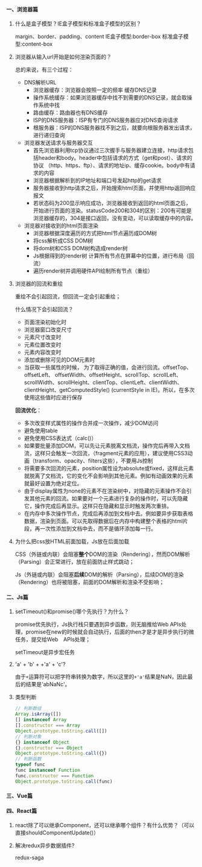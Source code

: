 #### 一、浏览器篇

1. 什么是盒子模型？IE盒子模型和标准盒子模型的区别？

   margin、border、padding、content
   IE盒子模型:border-box
   标准盒子模型:content-box

2. 浏览器从输入url开始是如何渲染页面的？

   总的来说，有三个过程：

   - DNS解析URL
     - 浏览器缓存：浏览器会按照一定的频率 缓存DNS记录
     - 操作系统缓存：如果浏览器缓存中找不到需要的DNS记录，就会取操作系统中找
     - 路由缓存：路由器也有DNS缓存
     - ISP的DNS服务器：ISP有专门的DNS服务器应对DNS查询请求
     - 根服务器：ISP的DNS服务器找不到之后，就要向根服务器发出请求，进行递归查询
   - 浏览器发送请求与服务器交互
     - 首先浏览器利用tcp协议通过三次握手与服务器建立连接，http请求包括header和body。header中包括请求的方式（get和post）、请求的协议 （http、https、ftp）、请求的地址ip、缓存cookie。body中有请求的内容
     - 浏览器根据解析到的IP地址和端口号发起http的get请求
     - 服务器接收到http请求之后，开始搜索html页面，并使用http返回响应报文
     - 若状态码为200显示响应成功，浏览器接收到返回的html页面之后，开始进行页面的渲染。statusCode200和304的区别：200有可能是浏览器缓存的，304是接口返回，没有变动，可以读取缓存中的内容。
   - 浏览器对接收到的html页面渲染
     - 浏览器根据深度遍历的方式把html节点遍历成DOM树
     - 将css解析成CSS DOM树
     - 将dom树和CSS DOM树构造成render树
     - Js根据得到的render树 计算所有节点在屏幕中的位置，进行布局（回流）
     - 遍历render树并调用硬件API绘制所有节点（重绘）

   

3. 浏览器的回流和重绘

   重绘不会引起回流，但回流一定会引起重绘；

   什么情况下会引起回流？

   - 页面渲染初始化时
   - 浏览器窗口改变尺寸
   - 元素尺寸改变时
   - 元素位置改变时
   - 元素内容改变时
   - 添加或删除可见的DOM元素时
   - 当获取一些属性的时候， 为了取得正确的值，会进行回流。offsetTop、offsetLeft、 offsetWidth、offsetHeight、scrollTop、scrollLeft、scrollWidth、scrollHeight、clientTop、clientLeft、clientWidth、clientHeight、getComputedStyle() (currentStyle in IE)。所以，在多次使用这些值时应进行保存

   **回流优化**：

   - 多次改变样式属性的操作合并成一次操作，减少DOM访问
   - 避免使用table
   - 避免使用CSS表达式（calc()）
   - 如果要批量添加DOM，可以先让元素脱离文档流，操作完后再带入文档流，这样只会触发一次回流，（fragment元素的应用），建议使用CSS3动画（transform、opacity、filters这些），不要用Js控制
   - 将需要多次回流的元素，position属性设为absolute或fixed，这样此元素就脱离了文档流，它的变化不会影响到其他元素。例如有动画效果的元素就最好设置为绝对定位。
   - 由于display属性为none的元素不在渲染树中，对隐藏的元素操作不会引发其他元素的回流。如果要对一个元素进行复杂的操作时，可以先隐藏它，操作完成后再显示。这样只在隐藏和显示时触发两次重排。
   - 在内存中多次操作节点，完成后再添加到文档中去。例如要异步获取表格数据，渲染到页面。可以先取得数据后在内存中构建整个表格的html片段，再一次性添加到文档中去，而不是循环添加每一行。

4. 为什么把css放HTML前面加载，Js放在后面加载

   CSS（外链或内联）会阻塞**整个**DOM的渲染（Rendering），然而DOM解析（Parsing）会正常进行，放在前面防止样式跳动；

   Js（外链或内联）会阻塞**后续**DOM的解析（Parsing），后续DOM的渲染（Rendering）也将被阻塞，前面的DOM解析和渲染不受影响；

   

#### 二、Js篇

1. setTimeout()和promise()哪个先执行？为什么？

   promise优先执行，Js执行栈只要遇到异步函数，则无脑推给Web APIs处理，promise在new的时候就会自动执行，后面的then才是才是异步执行的微任务，提交给Web　APIs处理；

   setTimeout是异步宏任务
   
2. 'a' + 'b' + +'a' + 'c'?

   由于`+`运算符可以把字符串转换为数字，所以这里的`+'a'`结果是NaN，因此最后的结果是'abNaNc'。
   
3. 类型判断

   ```js
   // 判断数组
   Array.isArray([])
   [] instanceof Array
   [].constructor === Array
   Object.prototype.toString.call([])
   // 判断对象
   {} instanceof Object
   {}.constructor === Object
   Object.prototype.toString.call({})
   // 判断函数
   typeof func
   func instanceof Function
   func.constructor === Function
   Object.prototype.toString.call(func)
   ```

   



#### 三、Vue篇





#### 四、React篇

1. react除了可以继承Component，还可以继承哪个组件？有什么优势？（可以直接shouldComponentUpdate()）

   

2. 解决redux异步数据插件?

   redux-saga

   